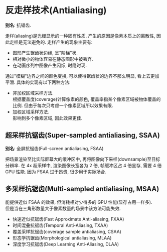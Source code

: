 # 反走样技术(Antialiasing)

**别名**: 抗锯齿.  

走样(aliasing)是光栅显示的一种固有性质. 产生的原因是像素本质上的离散性, 因此走样是无法避免的. 走样产生的现象主要有:

- 图形产生锯齿状边缘, 呈"阶梯"状.
- 相对微小的物体容易在静态图形中被丢弃.
- 在动画序列中图像产生闪烁, 时隐时现.

通过"模糊"边界之间的颜色变换, 可以使得锯齿状的边界不那么明显, 看上去更加平滑. 具体的实现有以下两种方法:

- 非加权区域采样方法.  
  根据覆盖度(coverage)计算像素的颜色, 覆盖率指某个像素区域被物体覆盖的比例. 但由于每次只考虑一个像素区域所以效果有限.
- 加权区域采样方法.  
  影响到多个像素区域, 因此效果更佳.

## 超采样抗锯齿(Super-sampled antialiasing, SSAA)  

**别名**: 全屏抗锯齿(Full-screen antialiasing, FSAA)

把场景渲染至比实际屏幕大的缓冲区中, 再将图像向下采样(downsample)至目标分辨率. 在 4x 超采样中, 渲染图像长宽各为 2 倍, 帧缓冲区占 4 倍显存, 需要 4 倍 GPU 性能. 因为 FSAA 过于昂贵, 很少用于实际场合.  

## 多采样抗锯齿(Multi-sampled antialiasing, MSAA)

能提供近似 FSAA 的效果, 但消耗相对少得多的 GPU 性能(显存占用一样多).  
但是当在三角形数量大于像素数量的场景中该方法可能失效.  

- 快速近似抗锯齿(Fast Approximate Anti-aliasing, FXAA)
- 时间混叠抗锯齿(Temporal Anti-Aliasing, TXAA)
- 覆盖采样抗锯齿(coverage sample antialiasing, CSAA)
- 形态学抗锯齿(Morphological antialiasing, MLAA)
- 深度学习抗锯齿(Deep Learning Anti-Aliasing, DLAA)
